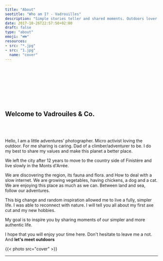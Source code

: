 ```yaml
---
title: "About"
seotitle: "Who am I? - Vadrouilles"
description: "Simple stories teller and shared moments. Outdoors lover and micro activist"
date: 2017-10-26T22:57:50+02:00
draft: false
type: "about"
emoji: "👪"
resources:
- src: "*.jpg"
- src: "1.jpg"
  name: "cover"
---
```


<h2 style="padding-top:130px;padding-bottom:50px;">Welcome to Vadrouiles & Co.</h2>


Hello, I am a little adventures' photographer. Micro activist loving the outdoor. For me sharing is caring. Dad of a climber/adventurer to be. I do my best to share my values and make this planet a better place.

We left the city after 12 years to move to the country side of Finistère and live slowly in the Monts d'Arrée.

We are discovering the region, its fauna and flora. and How to deal with a slow internet. We are growing vegetables, having chickens, a dog and a cat. We are enjoying this place as much as we can. Between land and sea, follow our adventures.

This big change and random inspiration allowed me to live a fully, simpler life. I was able to reconnect with nature. I will tell you all about my first axe cut and my new hobbies.

My goal is to inspire you by sharing moments of our simpler and more authentic life.

I hope that you will enjoy your time here. Don't hesitate to leave me a not. And **let's meet outdoors**

{{< photo src="cover" >}}

<hr/>
